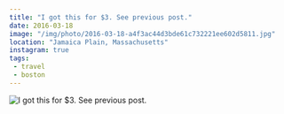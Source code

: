 ```yaml
---
title: "I got this for $3. See previous post."
date: 2016-03-18
image: "/img/photo/2016-03-18-a4f3ac44d3bde61c732221ee602d5811.jpg"
location: "Jamaica Plain, Massachusetts"
instagram: true
tags:
 - travel
 - boston
---
```


![I got this for $3. See previous post.](/img/photo/2016-03-18-a4f3ac44d3bde61c732221ee602d5811.jpg)
